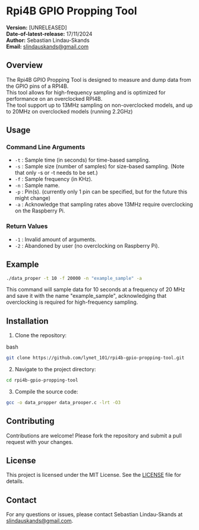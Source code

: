 # Rpi4B GPIO Propping Tool

**Version:** [UNRELEASED]  
**Date-of-latest-release:** 17/11/2024  
**Author:** Sebastian Lindau-Skands  
**Email:** [slindauskands@gmail.com](mailto:slindauskands@gmail.com)  

## Overview  
The Rpi4B GPIO Propping Tool is designed to measure and dump data from the GPIO pins of a RPI4B.  
This tool allows for high-frequency sampling and is optimized for performance on an overclocked RPI4B.  
The tool support up to 13MHz sampling on non-overclocked models, and up to 20MHz on overclocked models (running 2.2GHz)  
 
## Usage  

### Command Line Arguments  

- `-t` : Sample time (in seconds) for time-based sampling.  
- `-s` : Sample size (number of samples) for size-based sampling. (Note that only -s or -t needs to be set.)  
- `-f` : Sample frequency (in KHz).  
- `-n` : Sample name.  
- `-p` : Pin(s). (currently only 1 pin can be specified, but for the future this might change)  
- `-a` : Acknowledge that sampling rates above 13MHz require overclocking on the Raspberry Pi.  

### Return Values  

- `-1` : Invalid amount of arguments.  
- `-2` : Abandoned by user (no overclocking on Raspberry Pi).  

## Example  
```bash
./data_proper -t 10 -f 20000 -n "example_sample" -a
```
This command will sample data for 10 seconds at a frequency of 20 MHz and save it with the name "example_sample", acknowledging that overclocking is required for high-frequency sampling.

## Installation

1. Clone the repository:

bash
```bash
git clone https://github.com/lynet_101/rpi4b-gpio-propping-tool.git
```

2. Navigate to the project directory:

```bash
cd rpi4b-gpio-propping-tool
```
3. Compile the source code:

```bash
gcc -o data_propper data_prooper.c -lrt -O3
```

## Contributing
Contributions are welcome! Please fork the repository and submit a pull request with your changes.

## License
This project is licensed under the MIT License. See the [LICENSE](https://github.com/Lynet101/rpi4b-gpio-propping-tool/blob/main/LICENSE) file for details.

## Contact
For any questions or issues, please contact Sebastian Lindau-Skands at [slindauskands@gmail.com](mailto:slindauskands@gmail.com).
